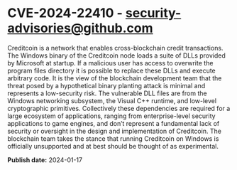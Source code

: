 # CVE-2024-22410 - security-advisories@github.com

Creditcoin is a network that enables cross-blockchain credit transactions. The Windows binary of the Creditcoin node loads a suite of DLLs provided by Microsoft at startup. If a malicious user has access to overwrite the program files directory it is possible to replace these DLLs and execute arbitrary code. It is the view of the blockchain development team that the threat posed by a hypothetical binary planting attack is minimal and represents a low-security risk. The vulnerable DLL files are from the Windows networking subsystem, the Visual C++ runtime, and low-level cryptographic primitives. Collectively these dependencies are required for a large ecosystem of applications, ranging from enterprise-level security applications to game engines, and don’t represent a fundamental lack of security or oversight in the design and implementation of Creditcoin. The blockchain team takes the stance that running Creditcoin on Windows is officially unsupported and at best should be thought of as experimental.

**Publish date:** 2024-01-17
